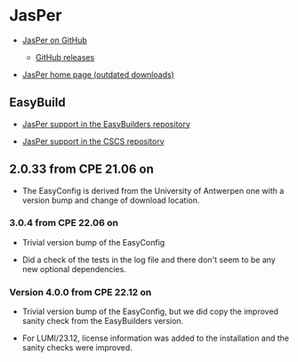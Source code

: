 # JasPer

  * [JasPer on GitHub](https://github.com/jasper-software/jasper)

      * [GitHub releases](https://github.com/jasper-software/jasper/releases)

  * [JasPer home page (outdated downloads)](https://www.ece.uvic.ca/~frodo/jasper/)

## EasyBuild

  * [JasPer support in the EasyBuilders repository](https://github.com/easybuilders/easybuild-easyconfigs/tree/develop/easybuild/easyconfigs/j/JasPer)

  * [JasPer support in the CSCS repository](https://github.com/eth-cscs/production/tree/master/easybuild/easyconfigs/j/JasPer)


## 2.0.33 from CPE 21.06 on

  * The EasyConfig is derived from the University of Antwerpen one with a version
    bump and change of download location.


### 3.0.4 from CPE 22.06 on

  * Trivial version bump of the EasyConfig

  * Did a check of the tests in the log file and there don't seem to be any new optional
    dependencies.


### Version 4.0.0 from CPE 22.12 on

  * Trivial version bump of the EasyConfig, but we did copy the improved sanity check
    from the EasyBuilders version.

  * For LUMI/23.12, license information was added to the installation and the sanity checks
    were improved.

